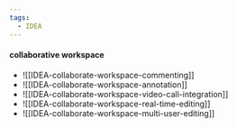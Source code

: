 ```yaml
---
tags:
  - IDEA
---
```


#### collaborative workspace

- ![[IDEA-collaborate-workspace-commenting]]
- ![[IDEA-collaborate-workspace-annotation]]
- ![[IDEA-collaborate-workspace-video-call-integration]]
- ![[IDEA-collaborate-workspace-real-time-editing]]
- ![[IDEA-collaborate-workspace-multi-user-editing]]

